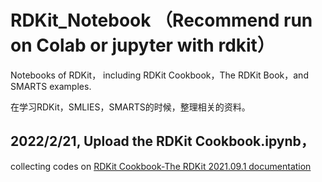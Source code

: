# RDKit_Notebook （Recommend run on Colab or jupyter with rdkit）

Notebooks of RDKit， including RDKit Cookbook，The RDKit Book，and SMARTS examples.

在学习RDKit，SMLIES，SMARTS的时候，整理相关的资料。

## 2022/2/21, Upload the RDKit Cookbook.ipynb， 

collecting  codes on [RDKit Cookbook-The RDKit 2021.09.1 documentation](https://www.rdkit.org/docs/Cookbook.html)
